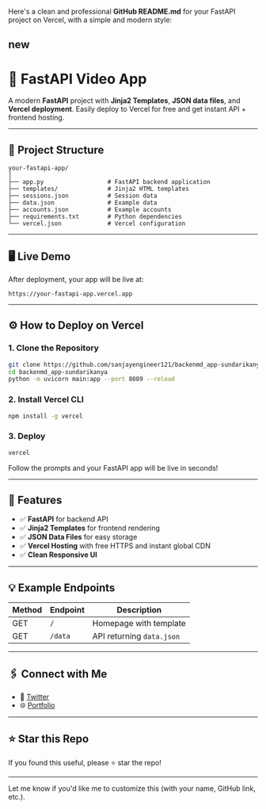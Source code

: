 Here's a clean and professional **GitHub README.md** for your FastAPI project on Vercel, with a simple and modern style:

new
---

# 🚀 FastAPI Video App

A modern **FastAPI** project with **Jinja2 Templates**, **JSON data files**, and **Vercel deployment**. Easily deploy to Vercel for free and get instant API + frontend hosting.

---

## 📂 Project Structure

```
your-fastapi-app/
│
├── app.py                  # FastAPI backend application
├── templates/              # Jinja2 HTML templates
├── sessions.json           # Session data
├── data.json               # Example data
├── accounts.json           # Example accounts
├── requirements.txt        # Python dependencies
└── vercel.json             # Vercel configuration
```

---

## 🖥️ Live Demo

After deployment, your app will be live at:

```
https://your-fastapi-app.vercel.app
```

---

## ⚙️ How to Deploy on Vercel

### 1. Clone the Repository

```bash
git clone https://github.com/sanjayengineer121/backenmd_app-sundarikanya.git
cd backenmd_app-sundarikanya
python -m uvicorn main:app --port 8089 --reload
```

### 2. Install Vercel CLI

```bash
npm install -g vercel
```

### 3. Deploy

```bash
vercel
```

Follow the prompts and your FastAPI app will be live in seconds!

---

## 📝 Features

* ✅ **FastAPI** for backend API
* ✅ **Jinja2 Templates** for frontend rendering
* ✅ **JSON Data Files** for easy storage
* ✅ **Vercel Hosting** with free HTTPS and instant global CDN
* ✅ **Clean Responsive UI**

---

## 💡 Example Endpoints

| Method | Endpoint | Description               |
| ------ | -------- | ------------------------- |
| GET    | `/`      | Homepage with template    |
| GET    | `/data`  | API returning `data.json` |

---

## 🖇️ Connect with Me

* 💬 [Twitter](https://twitter.com/)
* 🌐 [Portfolio](https://sanjayengineer121.github.io/)

---

## ⭐ Star this Repo

If you found this useful, please ⭐ star the repo!

---

Let me know if you'd like me to customize this (with your name, GitHub link, etc.).


